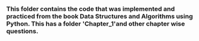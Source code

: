 ### This folder contains the code that was implemented and practiced from the book **Data Structures and Algorithms using Python**. This has a folder 'Chapter_1'and other chapter wise questions.